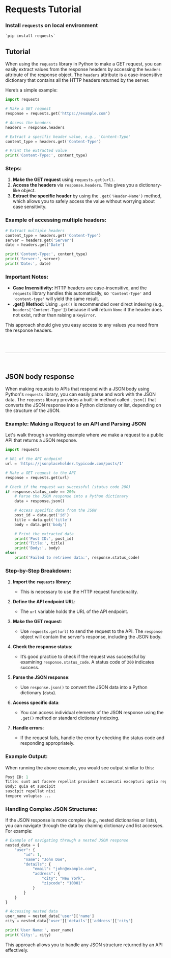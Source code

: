 # Requests Tutorial

### Install `requests` on local environment

    `pip install requests`


## Tutorial 

When using the `requests` library in Python to make a GET request, you can easily extract values from the response headers by accessing the `headers` attribute of the response object. The `headers` attribute is a case-insensitive dictionary that contains all the HTTP headers returned by the server.

Here’s a simple example:

```python
import requests

# Make a GET request
response = requests.get('https://example.com')

# Access the headers
headers = response.headers

# Extract a specific header value, e.g., 'Content-Type'
content_type = headers.get('Content-Type')

# Print the extracted value
print('Content-Type:', content_type)
```

### Steps:
1. **Make the GET request** using `requests.get(url)`.
2. **Access the headers** via `response.headers`. This gives you a dictionary-like object.
3. **Extract the specific header** by using the `.get('Header-Name')` method, which allows you to safely access the value without worrying about case sensitivity.

### Example of accessing multiple headers:

```python
# Extract multiple headers
content_type = headers.get('Content-Type')
server = headers.get('Server')
date = headers.get('Date')

print('Content-Type:', content_type)
print('Server:', server)
print('Date:', date)
```

### Important Notes:
- **Case Insensitivity:** HTTP headers are case-insensitive, and the `requests` library handles this automatically, so `'Content-Type'` and `'content-type'` will yield the same result.
- **.get() Method:** Using `.get()` is recommended over direct indexing (e.g., `headers['Content-Type']`) because it will return `None` if the header does not exist, rather than raising a `KeyError`.

This approach should give you easy access to any values you need from the response headers.







<br><br><hr><br>







## JSON body response
When making requests to APIs that respond with a JSON body using Python's `requests` library, you can easily parse and work with the JSON data. The `requests` library provides a built-in method called `.json()` that converts the JSON response into a Python dictionary or list, depending on the structure of the JSON.

### Example: Making a Request to an API and Parsing JSON

Let's walk through a working example where we make a request to a public API that returns a JSON response.

```python
import requests

# URL of the API endpoint
url = 'https://jsonplaceholder.typicode.com/posts/1'

# Make a GET request to the API
response = requests.get(url)

# Check if the request was successful (status code 200)
if response.status_code == 200:
    # Parse the JSON response into a Python dictionary
    data = response.json()

    # Access specific data from the JSON
    post_id = data.get('id')
    title = data.get('title')
    body = data.get('body')

    # Print the extracted data
    print('Post ID:', post_id)
    print('Title:', title)
    print('Body:', body)
else:
    print('Failed to retrieve data:', response.status_code)
```

### Step-by-Step Breakdown:

1. **Import the `requests` library**:
   - This is necessary to use the HTTP request functionality.

2. **Define the API endpoint URL**:
   - The `url` variable holds the URL of the API endpoint.

3. **Make the GET request**:
   - Use `requests.get(url)` to send the request to the API. The `response` object will contain the server's response, including the JSON body.

4. **Check the response status**:
   - It’s good practice to check if the request was successful by examining `response.status_code`. A status code of `200` indicates success.

5. **Parse the JSON response**:
   - Use `response.json()` to convert the JSON data into a Python dictionary (`data`).

6. **Access specific data**:
   - You can access individual elements of the JSON response using the `.get()` method or standard dictionary indexing.

7. **Handle errors**:
   - If the request fails, handle the error by checking the status code and responding appropriately.

### Example Output:

When running the above example, you would see output similar to this:

```python
Post ID: 1
Title: sunt aut facere repellat provident occaecati excepturi optio reprehenderit
Body: quia et suscipit
suscipit repellat nisi
tempore voluptas ...
```

### Handling Complex JSON Structures:

If the JSON response is more complex (e.g., nested dictionaries or lists), you can navigate through the data by chaining dictionary and list accesses. For example:

```python
# Example of navigating through a nested JSON response
nested_data = {
    "user": {
        "id": 1,
        "name": "John Doe",
        "details": {
            "email": "john@example.com",
            "address": {
                "city": "New York",
                "zipcode": "10001"
            }
        }
    }
}

# Accessing nested data
user_name = nested_data['user']['name']
city = nested_data['user']['details']['address']['city']

print('User Name:', user_name)
print('City:', city)
```

This approach allows you to handle any JSON structure returned by an API effectively.